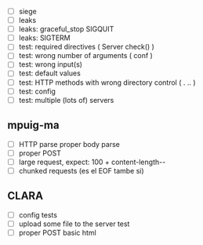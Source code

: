 - [ ] siege
- [ ] leaks
- [ ] leaks: graceful\_stop SIGQUIT
- [ ] leaks: SIGTERM
- [ ] test: required directives ( Server check() )
- [ ] test: wrong number of arguments ( conf )
- [ ] test: wrong input(s)
- [ ] test: default values
- [ ] test: HTTP methods with wrong directory control ( . .. )
- [ ] test: config
- [ ] test: multiple (lots of) servers

## mpuig-ma
- [ ] HTTP parse proper body parse
- [ ] proper POST
- [ ] large request, expect: 100 + content-length--
- [ ] chunked requests (es el EOF tambe si)

## CLARA
- [  ] config tests
- [  ] upload some file to the server test
- [ ] proper POST basic html
